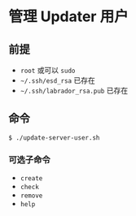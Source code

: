 # 管理 Updater 用户

## 前提

- `root` 或可以 `sudo`
- `~/.ssh/esd_rsa` 已存在
- `~/.ssh/labrador_rsa.pub` 已存在

## 命令
```
$ ./update-server-user.sh
```

### 可选子命令

- `create`
- `check`
- `remove` 
- `help`